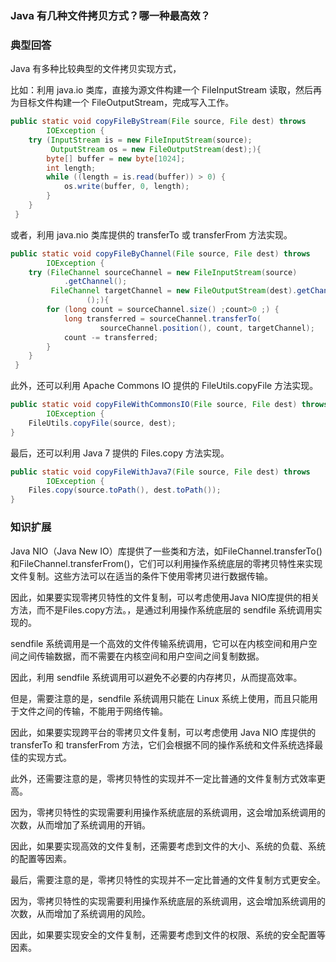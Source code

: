 ### Java 有几种文件拷贝方式？哪一种最高效？

### 典型回答

Java 有多种比较典型的文件拷贝实现方式，

比如：利用 java.io 类库，直接为源文件构建一个 FileInputStream 读取，然后再为目标文件构建一个 FileOutputStream，完成写入工作。

```Java
public static void copyFileByStream(File source, File dest) throws
        IOException {
    try (InputStream is = new FileInputStream(source);
         OutputStream os = new FileOutputStream(dest);){
        byte[] buffer = new byte[1024];
        int length;
        while ((length = is.read(buffer)) > 0) {
            os.write(buffer, 0, length);
        }
    }
 }
```

或者，利用 java.nio 类库提供的 transferTo 或 transferFrom 方法实现。

```Java
public static void copyFileByChannel(File source, File dest) throws
        IOException {
    try (FileChannel sourceChannel = new FileInputStream(source)
            .getChannel();
         FileChannel targetChannel = new FileOutputStream(dest).getChannel
                 ();){
        for (long count = sourceChannel.size() ;count>0 ;) {
            long transferred = sourceChannel.transferTo(
                    sourceChannel.position(), count, targetChannel);            sourceChannel.position(sourceChannel.position() + transferred);
            count -= transferred;
        }
    }
 }
```

此外，还可以利用 Apache Commons IO 提供的 FileUtils.copyFile 方法实现。

```Java
public static void copyFileWithCommonsIO(File source, File dest) throws
        IOException {
    FileUtils.copyFile(source, dest);
}
```

最后，还可以利用 Java 7 提供的 Files.copy 方法实现。

```Java
public static void copyFileWithJava7(File source, File dest) throws
        IOException {
    Files.copy(source.toPath(), dest.toPath());
}
```

### 知识扩展

Java NIO（Java New IO）库提供了一些类和方法，如FileChannel.transferTo()和FileChannel.transferFrom()，它们可以利用操作系统底层的零拷贝特性来实现文件复制。这些方法可以在适当的条件下使用零拷贝进行数据传输。

因此，如果要实现零拷贝特性的文件复制，可以考虑使用Java NIO库提供的相关方法，而不是Files.copy方法。，是通过利用操作系统底层的 sendfile 系统调用实现的。

sendfile 系统调用是一个高效的文件传输系统调用，它可以在内核空间和用户空间之间传输数据，而不需要在内核空间和用户空间之间复制数据。

因此，利用 sendfile 系统调用可以避免不必要的内存拷贝，从而提高效率。

但是，需要注意的是，sendfile 系统调用只能在 Linux 系统上使用，而且只能用于文件之间的传输，不能用于网络传输。

因此，如果要实现跨平台的零拷贝文件复制，可以考虑使用 Java NIO 库提供的 transferTo 和 transferFrom 方法，它们会根据不同的操作系统和文件系统选择最佳的实现方式。

此外，还需要注意的是，零拷贝特性的实现并不一定比普通的文件复制方式效率更高。

因为，零拷贝特性的实现需要利用操作系统底层的系统调用，这会增加系统调用的次数，从而增加了系统调用的开销。

因此，如果要实现高效的文件复制，还需要考虑到文件的大小、系统的负载、系统的配置等因素。

最后，需要注意的是，零拷贝特性的实现并不一定比普通的文件复制方式更安全。

因为，零拷贝特性的实现需要利用操作系统底层的系统调用，这会增加系统调用的次数，从而增加了系统调用的风险。

因此，如果要实现安全的文件复制，还需要考虑到文件的权限、系统的安全配置等因素。